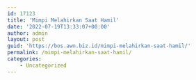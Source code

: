 ```yaml
---
id: 17123
title: 'Mimpi Melahirkan Saat Hamil'
date: '2022-07-19T13:33:07+00:00'
author: admin
layout: post
guid: 'https://bos.awn.biz.id/mimpi-melahirkan-saat-hamil/'
permalink: /mimpi-melahirkan-saat-hamil/
categories:
    - Uncategorized
---
```


